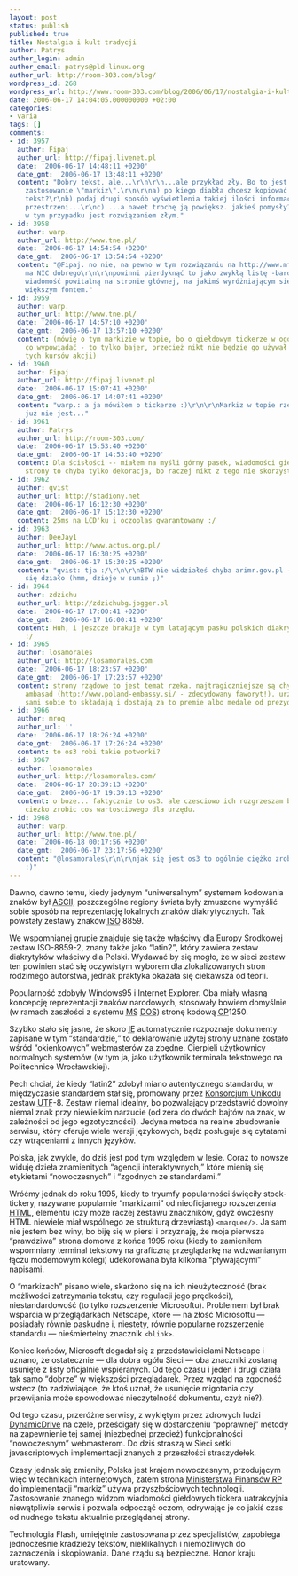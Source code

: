 ```yaml
---
layout: post
status: publish
published: true
title: Nostalgia i kult tradycji
author: Patrys
author_login: admin
author_email: patrys@pld-linux.org
author_url: http://room-303.com/blog/
wordpress_id: 268
wordpress_url: http://www.room-303.com/blog/2006/06/17/nostalgia-i-kult-tradycji/
date: 2006-06-17 14:04:05.000000000 +02:00
categories:
- varia
tags: []
comments:
- id: 3957
  author: Fipaj
  author_url: http://fipaj.livenet.pl
  date: '2006-06-17 14:48:11 +0200'
  date_gmt: '2006-06-17 13:48:11 +0200'
  content: "Dobry tekst, ale...\r\n\r\n...ale przykład zły. Bo to jest jednak dobre
    zastosowanie \"markiz\".\r\n\r\na) po kiego diabła chcesz kopiować zawarty tam
    tekst?\r\nb) podaj drugi sposób wyświetlenia takiej ilości informacji na tak małej
    przestrzeni...\r\nc) ...a nawet trochę ją powiększ. jakieś pomysły?\r\n\r\nLista
    w tym przypadku jest rozwiązaniem złym."
- id: 3958
  author: warp.
  author_url: http://www.tne.pl/
  date: '2006-06-17 14:54:54 +0200'
  date_gmt: '2006-06-17 13:54:54 +0200'
  content: "@Fipaj. no nie, na pewno w tym rozwiązaniu na http://www.mf.gov.pl nie
    ma NIC dobrego\r\n\r\npowinni pierdyknąć to jako zwykłą listę -bardzo użyteczną
    wiadomość powitalną na stronie głównej, na jakimś wyróżniającym się tle, albo
    większym fontem."
- id: 3959
  author: warp.
  author_url: http://www.tne.pl/
  date: '2006-06-17 14:57:10 +0200'
  date_gmt: '2006-06-17 13:57:10 +0200'
  content: (mówię o tym markizie w topie, bo o giełdowym tickerze w ogóle nie ma się
    co wypowiadać - to tylko bajer, przecież nikt nie będzie go używał do śledzenia
    tych kursów akcji)
- id: 3960
  author: Fipaj
  author_url: http://fipaj.livenet.pl
  date: '2006-06-17 15:07:41 +0200'
  date_gmt: '2006-06-17 14:07:41 +0200'
  content: "warp.: a ja mówiłem o tickerze :)\r\n\r\nMarkiz w topie rzeczywiście OK
    już nie jest..."
- id: 3961
  author: Patrys
  author_url: http://room-303.com/
  date: '2006-06-17 15:53:40 +0200'
  date_gmt: '2006-06-17 14:53:40 +0200'
  content: Dla ścisłości -- miałem na myśli górny pasek, wiadomości giełdowe na końcu
    strony to chyba tylko dekoracja, bo raczej nikt z tego nie skorzysta.
- id: 3962
  author: qvist
  author_url: http://stadiony.net
  date: '2006-06-17 16:12:30 +0200'
  date_gmt: '2006-06-17 15:12:30 +0200'
  content: 25ms na LCD'ku i oczoplas gwarantowany :/
- id: 3963
  author: DeeJay1
  author_url: http://www.actus.org.pl/
  date: '2006-06-17 16:30:25 +0200'
  date_gmt: '2006-06-17 15:30:25 +0200'
  content: "qvist: tja :/\r\n\r\nBTW nie widziałeś chyba arimr.gov.pl - tam to dopiero
    się działo (hmm, dzieje w sumie ;)"
- id: 3964
  author: zdzichu
  author_url: http://zdzichubg.jogger.pl
  date: '2006-06-17 17:00:41 +0200'
  date_gmt: '2006-06-17 16:00:41 +0200'
  content: Huh, i jeszcze brakuje w tym latającym pasku polskich diakrytyków. Profeszional
    :/
- id: 3965
  author: losamorales
  author_url: http://losamorales.com
  date: '2006-06-17 18:23:57 +0200'
  date_gmt: '2006-06-17 17:23:57 +0200'
  content: strony rządowe to jest temat rzeka. najtragiczniejsze są chyba strony polskich
    ambasad (http://www.poland-embassy.si/ - zdecydowany faworyt!). urzędnicy chyba
    sami sobie to składają i dostają za to premie albo medale od prezydenta.
- id: 3966
  author: mroq
  author_url: ''
  date: '2006-06-17 18:26:24 +0200'
  date_gmt: '2006-06-17 17:26:24 +0200'
  content: to os3 robi takie potworki?
- id: 3967
  author: losamorales
  author_url: http://losamorales.com/
  date: '2006-06-17 20:39:13 +0200'
  date_gmt: '2006-06-17 19:39:13 +0200'
  content: o boze... faktycznie to os3. ale czesciowo ich rozgrzeszam bo wiem jak
    ciezko zrobic cos wartosciowego dla urzędu.
- id: 3968
  author: warp.
  author_url: http://www.tne.pl/
  date: '2006-06-18 00:17:56 +0200'
  date_gmt: '2006-06-17 23:17:56 +0200'
  content: "@losamorales\r\n\r\njak się jest os3 to ogólnie ciężko zrobić coś wartościowego
    :)"
---
```

<p>Dawno, dawno temu, kiedy jedynym <q>uniwersalnym</q> systemem kodowania znaków był <abbr title="American Standard Code for Information Interchange">ASCII</abbr>, poszczególne regiony świata były zmuszone wymyślić sobie sposób na reprezentację lokalnych znaków diakrytycznych. Tak powstały zestawy znaków <abbr title="International Standards Organization">ISO</abbr> 8859.</p>

<p>We wspomnianej grupie znajduje się także właściwy dla Europy Środkowej zestaw <abbr>ISO</abbr>-8859-2, znany także jako <q>latin2</q>, który zawiera zestaw diakrytyków właściwy dla Polski. Wydawać by się mogło, że w sieci zestaw ten powinien stać się oczywistym wyborem dla zlokalizowanych stron rodzimego autorstwa, jednak praktyka okazała się ciekawsza od teorii.</p>

<p>Popularność zdobyły Windows95 i Internet Explorer. Oba miały własną koncepcję reprezentacji znaków narodowych, stosowały bowiem domyślnie (w ramach zaszłości z systemu <abbr title="Microsoft">MS</abbr> <abbr title="Disk Operating System">DOS</abbr>) stronę kodową <abbr title="codepage">CP</abbr>1250.</p>

<p>Szybko stało się jasne, że skoro <abbr title="Internet Explorer">IE</abbr> automatycznie rozpoznaje dokumenty zapisane w tym <q>standardzie,</q> to deklarowanie użytej strony uznane zostało wśród <q>okienkowych</q> webmasterów za zbędne. Cierpieli użytkownicy normalnych systemów (w tym ja, jako użytkownik terminala tekstowego na Politechnice Wrocławskiej).</p>

<p>Pech chciał, że kiedy <q>latin2</q> zdobył miano autentycznego standardu, w międzyczasie standardem stał się, promowany przez <a href="http://unicode.org/">Konsorcjum Unikodu</a> zestaw <abbr title="Universal Transformation Format">UTF</abbr>-8. Zestaw niemal idealny, bo pozwalający przedstawić dowolny niemal znak przy niewielkim narzucie (od zera do dwóch bajtów na znak, w zależności od jego egzotyczności). Jedyna metoda na realne zbudowanie serwisu, który oferuje wiele wersji językowych, bądź posługuje się cytatami czy wtrąceniami z innych języków.</p>

<p>Polska, jak zwykle, do dziś jest pod tym względem w lesie. Coraz to nowsze widuję dzieła znamienitych <q>agencji interaktywnych,</q> które mienią się etykietami <q>nowoczesnych</q> i <q>zgodnych ze standardami.</q></p>

<p>Wróćmy jednak do roku 1995, kiedy to tryumfy popularności święciły stock-tickery, nazywane popularnie <q>markizami</q> od nieoficjanego rozszerzenia <abbr title="HyperText Markup Language">HTML</abbr>, elementu (czy może raczej zestawu znaczników, gdyż ówczesny <abbr>HTML</abbr> niewiele miał wspólnego ze strukturą drzewiastą) <code>&lt;marquee/&gt;</code>. Ja sam nie jestem bez winy, bo biję się w piersi i przyznaję, że moja pierwsza <q>prawdziwa</q> strona domowa z końca 1995 roku (kiedy to zamieniłem wspomniany terminal tekstowy na graficzną przeglądarkę na wdzwanianym łączu modemowym kolegi) udekorowana była kilkoma <q>pływającymi</q> napisami.</p>

<p>O <q>markizach</q> pisano wiele, skarżono się na ich nieużyteczność (brak możliwości zatrzymania tekstu, czy regulacji jego prędkości), niestandardowość (to tylko rozszerzenie Microsoftu). Problemem był brak wsparcia w przeglądarkach Netscape, które &mdash; na złość Microsoftu &mdash; posiadały równie paskudne i, niestety, równie popularne rozszerzenie standardu &mdash; nieśmiertelny znacznik <code>&lt;blink&gt;</code>.</p>

<p>Koniec końców, Microsoft dogadał się z przedstawicielami Netscape i uznano, że ostatecznie &mdash; dla dobra ogółu Sieci &mdash; oba znaczniki zostaną usunięte z listy oficjalnie wspieranych. Od tego czasu i jeden i drugi działa tak samo <q>dobrze</q> w większości przeglądarek. Przez wzgląd na zgodność wstecz (to zadziwiające, że ktoś uznał, że usunięcie migotania czy przewijania może spowodować nieczytelność dokumentu, czyż nie?).</p>

<p>Od tego czasu, przeróżne serwisy, z wyklętym przez zdrowych ludzi <a href="http://www.dynamicdrive.com/">DynamicDrive</a> na czele, prześcigały się w dostarczeniu <q>poprawnej</q> metody na zapewnienie tej samej (niezbędnej przecież) funkcjonalności <q>nowoczesnym</q> webmasterom. Do dziś straszą w Sieci setki javascriptowych implementacji znanych z przeszłości straszydełek.</p>

<p>Czasy jednak się zmieniły, Polska jest krajem nowoczesnym, przodującym więc w technikach internetowych, zatem strona <a href="http://mf.gov.pl/">Ministerstwa Finansów <abbr title="Rzeczypospolitej Polskiej">RP</abbr></a> do implementacji <q>markiz</q> używa przyszłościowych technologii. Zastosowanie znanego widzom wiadomości giełdowych tickera uatrakcyjnia niewątpliwie serwis i pozwala odpocząć oczom, odrywając je co jakiś czas od nudnego tekstu aktualnie przeglądanej strony.</p>

<p>Technologia Flash, umiejętnie zastosowana przez specjalistów, zapobiega jednocześnie kradzieży tekstów, nieklikalnych i niemożliwych do zaznaczenia i skopiowania. Dane rządu są bezpieczne. Honor kraju uratowany.</p>
